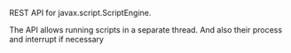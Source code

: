 REST API for javax.script.ScriptEngine. 

The API allows running scripts in a separate thread. And also their process and interrupt if necessary
